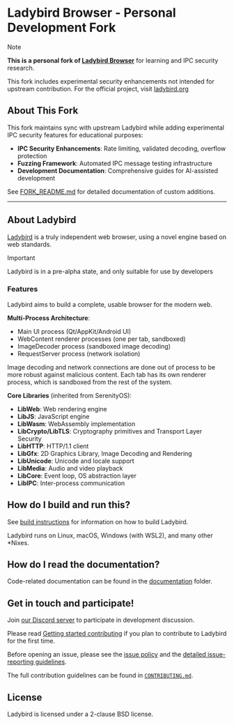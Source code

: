 # Ladybird Browser - Personal Development Fork

> [!NOTE]
> **This is a personal fork of [Ladybird Browser](https://github.com/LadybirdBrowser/ladybird)** for learning and IPC security research.
>
> This fork includes experimental security enhancements not intended for upstream contribution.
> For the official project, visit [ladybird.org](https://ladybird.org)

## About This Fork

This fork maintains sync with upstream Ladybird while adding experimental IPC security features for educational purposes:

- **IPC Security Enhancements**: Rate limiting, validated decoding, overflow protection
- **Fuzzing Framework**: Automated IPC message testing infrastructure
- **Development Documentation**: Comprehensive guides for AI-assisted development

See [FORK_README.md](FORK_README.md) for detailed documentation of custom additions.

---

## About Ladybird

[Ladybird](https://ladybird.org) is a truly independent web browser, using a novel engine based on web standards.

> [!IMPORTANT]
> Ladybird is in a pre-alpha state, and only suitable for use by developers

### Features

Ladybird aims to build a complete, usable browser for the modern web.

**Multi-Process Architecture**:
- Main UI process (Qt/AppKit/Android UI)
- WebContent renderer processes (one per tab, sandboxed)
- ImageDecoder process (sandboxed image decoding)
- RequestServer process (network isolation)

Image decoding and network connections are done out of process to be more robust against malicious content.
Each tab has its own renderer process, which is sandboxed from the rest of the system.

**Core Libraries** (inherited from SerenityOS):
- **LibWeb**: Web rendering engine
- **LibJS**: JavaScript engine
- **LibWasm**: WebAssembly implementation
- **LibCrypto/LibTLS**: Cryptography primitives and Transport Layer Security
- **LibHTTP**: HTTP/1.1 client
- **LibGfx**: 2D Graphics Library, Image Decoding and Rendering
- **LibUnicode**: Unicode and locale support
- **LibMedia**: Audio and video playback
- **LibCore**: Event loop, OS abstraction layer
- **LibIPC**: Inter-process communication

## How do I build and run this?

See [build instructions](Documentation/BuildInstructionsLadybird.md) for information on how to build Ladybird.

Ladybird runs on Linux, macOS, Windows (with WSL2), and many other \*Nixes.

## How do I read the documentation?

Code-related documentation can be found in the [documentation](Documentation/) folder.

## Get in touch and participate!

Join [our Discord server](https://discord.gg/nvfjVJ4Svh) to participate in development discussion.

Please read [Getting started contributing](Documentation/GettingStartedContributing.md) if you plan to contribute to Ladybird for the first time.

Before opening an issue, please see the [issue policy](CONTRIBUTING.md#issue-policy) and the [detailed issue-reporting guidelines](ISSUES.md).

The full contribution guidelines can be found in [`CONTRIBUTING.md`](CONTRIBUTING.md).

## License

Ladybird is licensed under a 2-clause BSD license.
